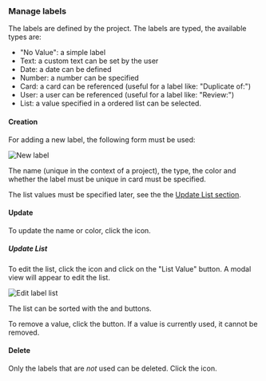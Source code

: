 ### Manage labels

The labels are defined by the project. The labels are typed, the available types are:

 - "No Value": a simple label
 - Text: a custom text can be set by the user
 - Date: a date can be defined
 - Number: a number can be specified
 - Card: a card can be referenced (useful for a label like: "Duplicate of:")
 - User: a user can be referenced (useful for a label like: "Review:")
 - List: a value specified in a ordered list can be selected.

#### Creation

For adding a new label, the following form must be used:

<img class="pure-img" src="{{relativeRootPath}}/images/en/c04_project-admin_manage_labels_new.png" alt="New label">

The name (unique in the context of a project), the type, the color and whether the label must be unique in card must be specified.

The list values must be specified later, see the the [Update List section](#update-list).


#### Update

To update the name or color, click the <i class="fa fa-pencil" title="Edit"></i> icon.

##### Update List

To edit the list, click the <i class="fa fa-pencil" title="Edit"></i> icon and click on the "List Value" button. A modal view will appear to edit the list. 

<img class="pure-img" src="{{relativeRootPath}}/images/en/c04_project-admin_manage_labels_edit_list.png" alt="Edit label list">

The list can be sorted with the <i class="fa fa-arrow-up"></i> and <i class="fa fa-arrow-down"></i> buttons.


To remove a value, click the <i class="fa fa-trash-o"></i> button. If a value is currently used, it cannot be removed.

#### Delete

Only the labels that are _not_ used can be deleted. Click the <i class="fa fa-trash-o" title="Delete"></i> icon.